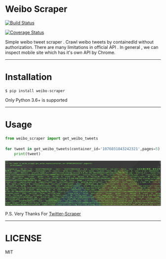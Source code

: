# Weibo Scraper

[![Build Status](https://travis-ci.org/Xarrow/weibo-scraper.svg?branch=master)](https://travis-ci.org/Xarrow/weibo-scraper)

[![Coverage Status](https://coveralls.io/repos/github/Xarrow/weibo-scraper/badge.svg?branch=master)](https://coveralls.io/github/Xarrow/weibo-scraper?branch=master)

Simple weibo tweet scraper . Crawl weibo tweets by containedId without authorization.
There are many limitations in official API .
In general , we can inspect mobile site which has it's own API by Chrome.

----
# Installation

```shell
$ pip install weibo-scraper

```

Only Python 3.6+ is supported

----
# Usage

```python
from weibo_scraper import get_weibo_tweets

for tweet in get_weibo_tweets(container_id='1076031843242321',pages=5):
    print(tweet)
```

![img](weibo_tweets.png)

P.S. Very Thanks For [Twitter-Scraper](https://github.com/kennethreitz/twitter-scraper)

---
# LICENSE

MIT
